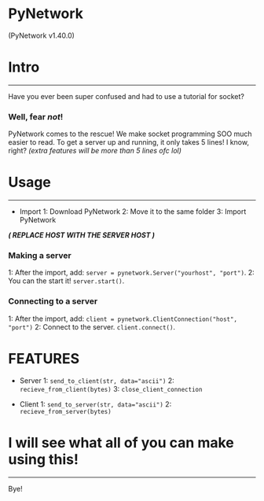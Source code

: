 # PyNetwork
(PyNetwork v1.40.0)


# Intro
----------
Have you ever been super confused and had to use a tutorial for socket?
### Well, fear *not*!
PyNetwork comes to the rescue! We make socket programming SOO much easier to read.
To get a server up and running, it only takes 5 lines! I know, right?
*(extra features will be more than 5 lines ofc lol)*

# Usage
---------
- Import
1: Download PyNetwork
2: Move it to the same folder
3: Import PyNetwork

***( REPLACE HOST WITH THE SERVER HOST )***
### Making a server
1: After the import, add: `server = pynetwork.Server("yourhost", "port")`.
2: You can the start it! `server.start()`.

### Connecting to a server
1: After the import, add: `client = pynetwork.ClientConnection("host", "port")`
2: Connect to the server. `client.connect()`.


# FEATURES
- Server
1: `send_to_client(str, data="ascii")`
2: `recieve_from_client(bytes)`
3: `close_client_connection`

- Client
1: `send_to_server(str, data="ascii")`
2: `recieve_from_server(bytes)`


# I will see what all of you can make using this!
------------
Bye!
